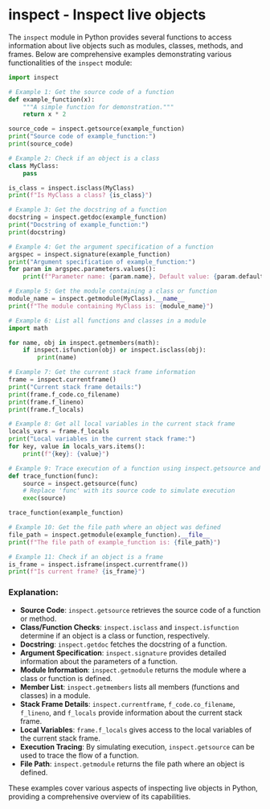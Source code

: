 # inspect - Inspect live objects

The `inspect` module in Python provides several functions to access information about live objects such as modules, classes, methods, and frames. Below are comprehensive examples demonstrating various functionalities of the `inspect` module:

```python
import inspect

# Example 1: Get the source code of a function
def example_function(x):
    """A simple function for demonstration."""
    return x * 2

source_code = inspect.getsource(example_function)
print("Source code of example_function:")
print(source_code)

# Example 2: Check if an object is a class
class MyClass:
    pass

is_class = inspect.isclass(MyClass)
print(f"Is MyClass a class? {is_class}")

# Example 3: Get the docstring of a function
docstring = inspect.getdoc(example_function)
print("Docstring of example_function:")
print(docstring)

# Example 4: Get the argument specification of a function
argspec = inspect.signature(example_function)
print("Argument specification of example_function:")
for param in argspec.parameters.values():
    print(f"Parameter name: {param.name}, Default value: {param.default}")

# Example 5: Get the module containing a class or function
module_name = inspect.getmodule(MyClass).__name__
print(f"The module containing MyClass is: {module_name}")

# Example 6: List all functions and classes in a module
import math

for name, obj in inspect.getmembers(math):
    if inspect.isfunction(obj) or inspect.isclass(obj):
        print(name)

# Example 7: Get the current stack frame information
frame = inspect.currentframe()
print("Current stack frame details:")
print(frame.f_code.co_filename)
print(frame.f_lineno)
print(frame.f_locals)

# Example 8: Get all local variables in the current stack frame
locals_vars = frame.f_locals
print("Local variables in the current stack frame:")
for key, value in locals_vars.items():
    print(f"{key}: {value}")

# Example 9: Trace execution of a function using inspect.getsource and eval
def trace_function(func):
    source = inspect.getsource(func)
    # Replace 'func' with its source code to simulate execution
    exec(source)

trace_function(example_function)

# Example 10: Get the file path where an object was defined
file_path = inspect.getmodule(example_function).__file__
print(f"The file path of example_function is: {file_path}")

# Example 11: Check if an object is a frame
is_frame = inspect.isframe(inspect.currentframe())
print(f"Is current frame? {is_frame}")

```

### Explanation:

- **Source Code**: `inspect.getsource` retrieves the source code of a function or method.
- **Class/Function Checks**: `inspect.isclass` and `inspect.isfunction` determine if an object is a class or function, respectively.
- **Docstring**: `inspect.getdoc` fetches the docstring of a function.
- **Argument Specification**: `inspect.signature` provides detailed information about the parameters of a function.
- **Module Information**: `inspect.getmodule` returns the module where a class or function is defined.
- **Member List**: `inspect.getmembers` lists all members (functions and classes) in a module.
- **Stack Frame Details**: `inspect.currentframe`, `f_code.co_filename`, `f_lineno`, and `f_locals` provide information about the current stack frame.
- **Local Variables**: `frame.f_locals` gives access to the local variables of the current stack frame.
- **Execution Tracing**: By simulating execution, `inspect.getsource` can be used to trace the flow of a function.
- **File Path**: `inspect.getmodule` returns the file path where an object is defined.

These examples cover various aspects of inspecting live objects in Python, providing a comprehensive overview of its capabilities.
